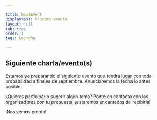 ```yaml
---

title: NextEvent
displaytext: Próximo evento
layout: null
tab: true
order: 1
tags: Logroño

---
```


## Siguiente charla/evento(s)

Estamos ya preparando el siguiente evento que tendrá lugar con toda probabilidad a finales de septiembre. Anunciaremos la fecha lo antes posible.

¿Quieres participar o sugerir algún tema? Ponte en contacto con los organizadores con tu propuesta, ¡estaremos encantados de recibirla!

¡Nos vemos pronto!
